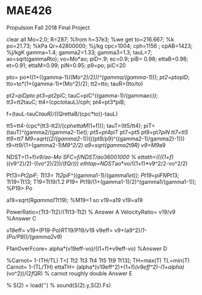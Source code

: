 # MAE426
Propulsion Fall 2018 Final Project

clear all
Mo=2.0;
R=287;
%from
h=37e3;
%we get
to=216.667; %k
po=21.73; %kPa
Qr=42800000; %j/kg
cpc=1004;
cph=1156 ;
cpAB=1423; %j/kgK
gamma=1.4;
gamma2=1.33;
gamma3=1.3;
tauL=7;
ao=sqrt(gamma*R*to);
vo=Mo*ao;
piD=.9;
ec=0.9;
piB= 0.98;
ettaB=0.98;
et=0.91;
ettaM=0.99;
piN=0.95;
p9=po;
piC=20

pto= po*((1+((gamma-1)*((Mo^2)/2)))^(gamma/(gamma-1)));
pt2=pto*piD;
tto=to*(1+(gamma-1)*(Mo^2)/2);
tt2=tto;
tauR=(tto/to)

pt2=piD*pto
pt3=pt2*piC;
tauC=piC^((gamma-1)/(gamma*ec));    
tt3=tt2*tauC;
tt4=(cpc*to*tauL)/cph;
pt4=pt3*piB;

f=(tauL-tauC*tauR)/((Qr*ettaB/(cpc*to))-tauL)

tt5=tt4-(cpc*(tt3-tt2)/(cph*ettaM*(1+f)));
tauT=(tt5/tt4);
piT=(tauT)^(gamma2/(gamma2-1)*et);
pt5=pt4*piT
pt7=pt5
pt9=pt7*piN
tt7=tt5
tt9=tt7
M9=sqrt((2/(gamma2-1))*(((pt9/p9)^((gamma2-1)/gamma2)-1)))
t9=tt9/(1+(gamma2-1)*M9^2/2)
a9=sqrt(gamma2*t9*R)
v9=M9*a9

NDST=(1+f)*v9/ao-Mo
SFC=f/NDST/ao*3600*1000 %
ettath=((((1+f)*((v9^2)/2)-((vo^2)/2))/(f*Qr)))
ethtap=NDST*ao*vo/((1+f)*v9^2/2-vo^2/2)


Pt13=Pt2*piF;
Tt13= Tt2*piF^((gamma1-1)/(gamma1*et));
Pt19=piFN*Pt13;
Tt19=Tt13;
T19=Tt19/1.2
P19= Pt19/(1+(gamma1-1)/2)^(gamma1/(gamma1-1));
%P19> Po

a19=sqrt(R*gamma1*Tt19);
%M19=1 so v19=a19
v19=a19


PowerRatio=(Tt3-Tt2)/(Tt13-Tt2) % Answer A
VelocityRatio= v19/v9 %Answer C

v19eff= v19+(P19-Po)*R*T19/P19/v19
v9eff= v9+(a9^2)*(1-(Po/P9))/(gamma2*v9)

FfanOverFcore= alpha*(v19eff-vo)/((1+f)*v9eff-vo) %Answer D


%Carnot= 1-(TH/TL)
T=[ Tt2 Tt3 Tt4 Tt5 Tt9 Tt13];
TH=max(T)
TL=min(T)
Carnot= 1-(TL/TH)
ettaTH= (alpha*(v19eff^2)+(1+f)*(v9eff^2)-(1+alpha)*(vo^2))/(2*f*QR) 
% carnot roughly double Answer E

% S(2) = load('')
% sound(S(2).y,S(2).Fs)

